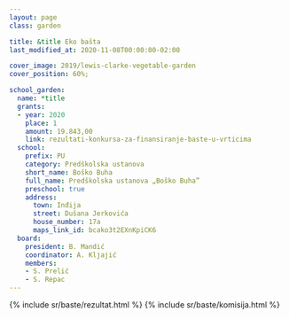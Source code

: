 ```yaml
---
layout: page
class: garden

title: &title Eko bašta
last_modified_at: 2020-11-08T00:00:00-02:00

cover_image: 2019/lewis-clarke-vegetable-garden
cover_position: 60%;

school_garden:
  name: *title
  grants:
  - year: 2020
    place: 1
    amount: 19.843,00
    link: rezultati-konkursa-za-finansiranje-baste-u-vrticima
  school:
    prefix: PU
    category: Predškolska ustanova
    short_name: Boško Buha
    full_name: Predškolska ustanova „Boško Buha”
    preschool: true
    address:
      town: Inđija
      street: Dušana Jerkovića
      house_number: 17a
      maps_link_id: bcako3t2EXnKpiCK6
  board:
    president: B. Mandić
    coordinator: A. Kljajić
    members:
    - S. Prelić
    - S. Repac
---
```


{% include sr/baste/rezultat.html %}
{% include sr/baste/komisija.html %}
